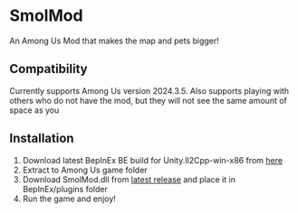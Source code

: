 # SmolMod
An Among Us Mod that makes the map and pets bigger!

## Compatibility
Currently supports Among Us version 2024.3.5. Also supports playing with others who do not have the mod, but they will not see the same amount of space as you

## Installation
1. Download latest BepInEx BE build for Unity.Il2Cpp-win-x86 from [here](https://builds.bepinex.dev/projects/bepinex_be)
2. Extract to Among Us game folder
3. Download SmolMod.dll from [latest release](https://github.com/XtraCube/SmolMod/releases/latest) and place it in BepInEx/plugins folder
4. Run the game and enjoy!
